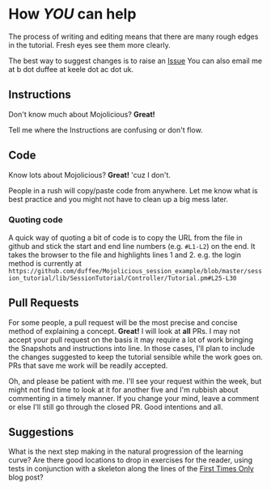 # How _YOU_ can help

The process of writing and editing means that there are many rough edges in the tutorial.
Fresh eyes see them more clearly.

The best way to suggest changes is to raise an
[Issue](https://github.com/duffee/Mojolicious_session_example/issues)
You can also email me at b dot duffee at keele dot ac dot uk.

## Instructions

Don't know much about Mojolicious?  **Great!**

Tell me where the Instructions are confusing or don't flow.

## Code

Know lots about Mojolicious?  **Great!**  'cuz I don't.

People in a rush will copy/paste code from anywhere.  Let me know
what is best practice and you might not have to clean up a big mess later.

### Quoting code

A quick way of quoting a bit of code is to copy the URL from the file in github
and stick the start and end line numbers (e.g. `#L1-L2`) on the end.
It takes the browser to the file and highlights lines 1 and 2.
e.g. the login method is currently at
`https://github.com/duffee/Mojolicious_session_example/blob/master/session_tutorial/lib/SessionTutorial/Controller/Tutorial.pm#L25-L30`

## Pull Requests

For some people, a pull request will be the most precise and concise method of
explaining a concept.  **Great!**  I will look at **all** PRs.
I may not accept your pull request on the basis it may require a lot of work
bringing the Snapshots and instructions into line.  In those cases, I'll
plan to include the changes suggested to keep the tutorial sensible
while the work goes on.  PRs that save me work will be readily accepted.

Oh, and please be patient with me.  I'll see your request within the week,
but might not find time to look at it for another five and I'm rubbish about
commenting in a timely manner.  If you change your mind, leave a comment or
else I'll still go through the closed PR.  Good intentions and all.

## Suggestions

What is the next step making in the natural progression of the learning curve?
Are there good locations to drop in exercises for the reader, 
using tests in conjunction with a skeleton along the lines of the 
[First Times Only](https://blog.kentcdodds.com/first-timers-only-78281ea47455)
blog post?
